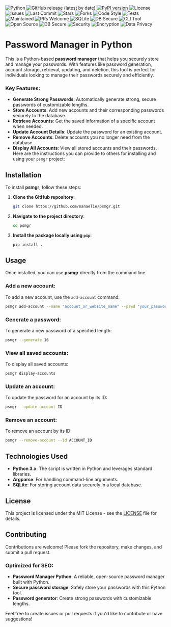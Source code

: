 ![Python](https://img.shields.io/badge/Python-3.8%2B-blue?logo=python&logoColor=white)
![GitHub release (latest by date)](https://img.shields.io/github/v/release/nanaelie/psmgr)
[![PyPI version](https://badge.fury.io/py/pmgr.svg)](https://pypi.org/project/psmgr/)
![License](https://img.shields.io/github/license/nanaelie/psmgr?color=green)
![Issues](https://img.shields.io/github/issues/nanaelie/psmgr)
![Last Commit](https://img.shields.io/github/last-commit/nanaelie/psmgr)
![Stars](https://img.shields.io/github/stars/nanaelie/psmgr?style=social)
![Forks](https://img.shields.io/github/forks/nanaelie/psmgr?style=social)
![Code Style](https://img.shields.io/badge/code%20style-pep8-orange)
![Tests](https://img.shields.io/badge/tests-passing-brightgreen)
![Maintained](https://img.shields.io/badge/maintained-yes-brightgreen)
![PRs Welcome](https://img.shields.io/badge/PRs-welcome-blue)
![SQLite](https://img.shields.io/badge/database-SQLite-lightgrey?logo=sqlite&logoColor=003B57)
![DB Secure](https://img.shields.io/badge/database-secured-green)
![CLI Tool](https://img.shields.io/badge/interface-CLI-orange)
![Open Source](https://img.shields.io/badge/open--source-yes-brightgreen)
![DB Secure](https://img.shields.io/badge/database-secured-green)
![Security](https://img.shields.io/badge/security-implemented-important)
![Encryption](https://img.shields.io/badge/encryption-enabled-blue)
![Data Privacy](https://img.shields.io/badge/data--privacy-GDPR%20friendly-success)

# Password Manager in Python

This is a Python-based **password manager** that helps you securely store and manage your passwords. With features like password generation, account storage, retrieval, updating, and deletion, this tool is perfect for individuals looking to manage their passwords securely and efficiently.

### Key Features:
- **Generate Strong Passwords**: Automatically generate strong, secure passwords of customizable lengths.
- **Store Accounts**: Add new accounts and their corresponding passwords securely to the database.
- **Retrieve Accounts**: Get the saved information of a specific account when needed.
- **Update Account Details**: Update the password for an existing account.
- **Remove Accounts**: Delete accounts you no longer need from the database.
- **Display All Accounts**: View all stored accounts and their passwords.
Here are the instructions you can provide to others for installing and using your `psmgr` project:

## Installation

To install **psmgr**, follow these steps:

1. **Clone the GitHub repository**:
   ```bash
   git clone https://github.com/nanaelie/psmgr.git
   ```

2. **Navigate to the project directory**:
   ```bash
   cd psmgr
   ```

3. **Install the package locally using `pip`**:
   ```bash
   pip install .
   ```
   
## Usage

Once installed, you can use **psmgr** directly from the command line.

### Add a new account:
To add a new account, use the `add-account` command:
```bash
psmgr add-account --name "account_or_website_name" --pswd "your_password_here"
```

### Generate a password:
To generate a new password of a specified length:
```bash
psmgr --generate 16
```

### View all saved accounts:
To display all saved accounts:
```bash
psmgr display-accounts
```

### Update an account:
To update the password for an account by its ID:
```bash
psmgr --update-account ID
```

### Remove an account:
To remove an account by its ID:
```bash
psmgr --remove-account --id ACCOUNT_ID
```

## Technologies Used
- **Python 3.x**: The script is written in Python and leverages standard libraries.
- **Argparse**: For handling command-line arguments.
- **SQLite**: For storing account data securely in a local database.

## License
This project is licensed under the MIT License - see the [LICENSE](LICENSE) file for details.

## Contributing
Contributions are welcome! Please fork the repository, make changes, and submit a pull request.

### Optimized for SEO:
- **Password Manager Python**: A reliable, open-source password manager built with Python.
- **Secure password storage**: Safely store your passwords with this Python tool.
- **Password generator**: Create strong passwords with customizable lengths.

Feel free to create issues or pull requests if you'd like to contribute or have suggestions!
